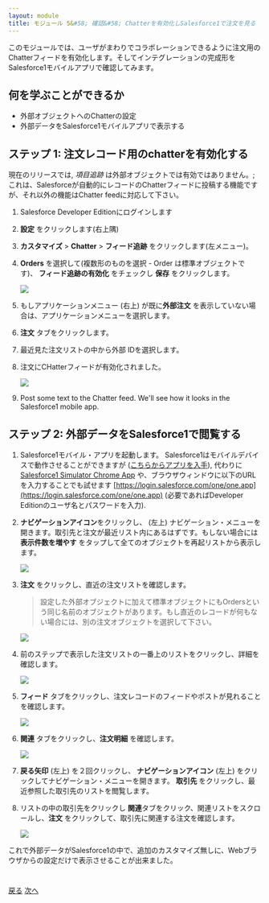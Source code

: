 ```yaml
---
layout: module
title: モジュール 5&#58; 確認&#58; Chatterを有効化しSalesforce1で注文を見る
---
```


このモジュールでは、ユーザがまわりでコラボレーションできるように注文用のChatterフィードを有効化します。そしてインテグレーションの完成形をSalesforce1モバイルアプリで確認してみます。

## 何を学ぶことができるか
- 外部オブジェクトへのChatterの設定
- 外部データをSalesforce1モバイルアプリで表示する

## ステップ 1: 注文レコード用のchatterを有効化する

現在のリリースでは, *項目追跡* は外部オブジェクトでは有効ではありません。; これは、Salesforceが自動的にレコードのChatterフィードに投稿する機能ですが、それ以外の機能はChatter feedに対応して下さい。

1. Salesforce Developer Editionにログインします

1. **設定** をクリックします(右上隅)

1. **カスタマイズ** > **Chatter** > **フィード追跡** をクリックします(左メニュー)。

1. **Orders** を選択して(複数形のものを選択 - Order は標準オブジェクトです)、 **フィード追跡の有効化** をチェックし **保存** をクリックします。

	![](images/enable-feed-tracking.png)

1. もしアプリケーションメニュー (右上) が既に**外部注文** を表示していない場合は、アプリケーションメニューを選択します。

1. **注文** タブをクリックします。

1. 最近見た注文リストの中から外部 IDを選択します。

1. 注文にCHatterフィードが有効化されました。

	![](images/order-with-feed.png)

1. Post some text to the Chatter feed. We'll see how it looks in the Salesforce1 mobile app.

## ステップ 2: 外部データをSalesforce1で閲覧する

1. Salesforce1モバイル・アプリを起動します。 Salesforce1はモバイルデバイスで動作させることができますが ([こちらからアプリを入手](http://www.salesforce.com/mobile)), 代わりに [Salesforce1 Simulator Chrome App](https://chrome.google.com/webstore/detail/salesforce1-simulator/cknbjckicenodbiaejbmkjhldffonggp) や、ブラウザウィンドウに以下のURLを入力することでも試せます [https://login.salesforce.com/one/one.app](https://login.salesforce.com/one/one.app) (必要であればDeveloper Editionのユーザ名とパスワードを入力).

1. **ナビゲーションアイコン**をクリックし、 (左上) ナビゲーション・メニューを開きます。取引先と注文が最近リスト内にあるはずです。もしない場合には**表示件数を増やす** をタップして全てのオブジェクトを再起リストから表示します。

	![](images/s1-nav-menu.png)

1. **注文** をクリックし、直近の注文リストを確認します。

	> 設定した外部オブジェクトに加えて標準オブジェクトにもOrdersという同じ名前のオブジェクトがあります。もし直近のレコードが何もない場合には、別の注文オブジェクトを選択して下さい。

	![](images/s1-recent-orders.png)

1. 前のステップで表示した注文リストの一番上のリストをクリックし、詳細を確認します。

	![](images/s1-order-details.png)

1. **フィード** タブをクリックし、注文レコードのフィードやポストが見れることを確認します。

	![](images/s1-order-feed.png)

1. **関連** タブをクリックし、**注文明細** を確認します。

	![](images/s1-order-line-items.png)

1. **戻る矢印** (左上) を２回クリックし、 **ナビゲーションアイコン** (左上) をクリックしてナビゲーション・メニューを開きます。 **取引先** をクリックし、最近参照した取引先のリストを閲覧します。

1. リストの中の取引先をクリックし **関連**タブをクリック、関連リストをスクロールし、**注文** をクリックして、取引先に関連する注文を確認します。

	![](images/s1-order-list.png)

これで外部データがSalesforce1の中で、追加のカスタマイズ無しに、Webブラウザからの設定だけで表示させることが出来ました。

<div class="row" style="margin-top:40px;">
<div class="col-sm-12">
<a href="create-lookup-relationships.html" class="btn btn-default"><i class="glyphicon glyphicon-chevron-left"></i> 戻る</a>
<a href="next.html" class="btn btn-default pull-right">次へ <i class="glyphicon glyphicon-chevron-right"></i></a>
</div>
</div>
